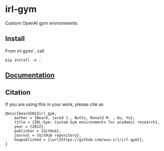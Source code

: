 # irl-gym
Custom OpenAI gym environments

## Install 
From *irl-gym/* , call

```
pip install -e .
```

## [Documentation](https://irl-gym.readthedocs.io/en/latest/)

Citation
--------
If you are using this in your work, please cite as

```
@misc{beard2022irl_gym,
    author = {Beard, Jared J., Butts, Ronald M. , Gu, Yu},
    title = {IRL-Gym: Custom Gym environments for academic research},
    year = {2022},
    publisher = {GitHub},
    journal = {GitHub repository},
    howpublished = {\url{https://github.com/wvu-irl/irl-gym}},
}
```